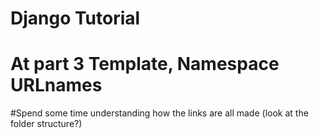 # Django Tutorial
# At part 3 Template, Namespace URLnames
#Spend some time understanding how the links are all made (look at the folder structure?)